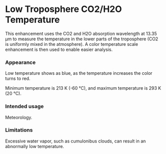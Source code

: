 # Low Troposphere CO2/H2O Temperature

This enhancement uses the CO2 and H2O absorption wavelength at 13.35 µm to measure the temperature in the lower parts of the troposphere (CO2 is uniformly mixed in the atmosphere).
A color temperature scale enhancement is then used to enable easier analysis.

### Appearance

Low temperature shows as blue, as the temperature increases the color turns to red.

Minimum temperature is 213 K (-60 °C), and maximum temperature is 293 K (20 °C).


### Intended usage

Meteorology.

### Limitations

Excessive water vapor, such as cumulonibus clouds, can result in an abnormally low temperature.